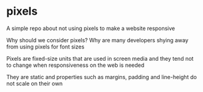 # pixels

A simple repo about not using pixels to make a website responsive

Why should we consider pixels? Why are many developers shying away from using pixels for font sizes

Pixels are fixed-size units that are used in screen media and they tend not to change when responsiveness on the web is needed

They are static and properties such as margins, padding and line-height do not scale on their own
